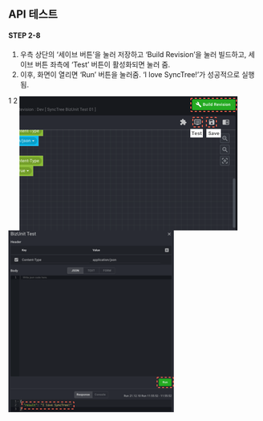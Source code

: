 ## API 테스트

#### STEP 2-8

1. 우측 상단의 ‘세이브 버튼’을 눌러 저장하고 ‘Build Revision’을 눌러 빌드하고, 세이브 버튼 좌측에 ‘Test’ 버튼이 활성화되면 눌러 줌.
2. 이후, 화면이 열리면 ‘Run’ 버튼을 눌러줌. ‘I love SyncTree!’가 성공적으로 실행됨.

<div class='img-container'>
    <span style='top: -36px;left: 0px;'>1</span>
    <span style='top: -36px;left: 440px;'>2</span>
    <img src='../../img/howtouse/step2-8-1.png' style='vertical-align: top;' />
    <img src='../../img/howtouse/step2-8-2.png' style='height: 362px;' />
</div>
